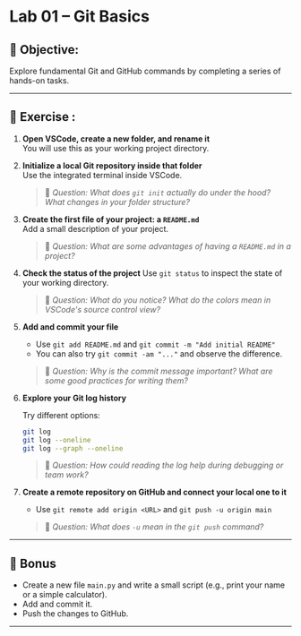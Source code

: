 # Lab 01 – Git Basics 

## 🎯 Objective:
Explore fundamental Git and GitHub commands by completing a series of hands-on tasks.

---

## 🧭 Exercise :

1. **Open VSCode, create a new folder, and rename it**  
   You will use this as your working project directory.


2. **Initialize a local Git repository inside that folder**  
   Use the integrated terminal inside VSCode.

   > 💬 *Question: What does `git init` actually do under the hood? What changes in your folder structure?*


3. **Create the first file of your project: a `README.md`**  
   Add a small description of your project.

   > 💬 *Question: What are some advantages of having a `README.md` in a project?*  

4. **Check the status of the project**
   Use `git status` to inspect the state of your working directory.

   > 💬 *Question: What do you notice? What do the colors mean in VSCode's source control view?*

5. **Add and commit your file**

   - Use `git add README.md` and `git commit -m "Add initial README"`
   - You can also try `git commit -am "..."` and observe the difference.

   > 💬 *Question: Why is the commit message important? What are some good practices for writing them?*

6. **Explore your Git log history**

   Try different options:
   ```bash
   git log
   git log --oneline
   git log --graph --oneline
   ```

   > 💬 *Question: How could reading the log help during debugging or team work?*

7. **Create a remote repository on GitHub and connect your local one to it**

   - Use `git remote add origin <URL>` and `git push -u origin main`

   > 💬 *Question: What does `-u` mean in the `git push` command?*

---

## 🎯 Bonus

- Create a new file `main.py` and write a small script (e.g., print your name or a simple calculator).
- Add and commit it.
- Push the changes to GitHub.

---
